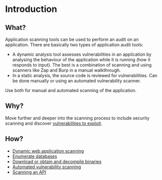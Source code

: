 # Introduction

## What?

Application scanning tools can be used to perform an audit on an application. There are basically two types of application audit tools:

* A dynamic analysis tool assesses vulnerabilities in an application by analysing the behaviour of the application while it is running (how it responds to input). The best is a combination of scanning and using scanners like Zap and Burp in a manual walkthrough.
* In a static analysis, the source code is reviewed for vulnerabilities. Can be done manually or using an automated vulnerability scanner.

Use both for manual and automated scanning of the application.

## Why?

Move further and deeper into the scanning process to include security scanning and discover [vulnerabilities to exploit](red-app:index). 

## How?

* [Dynamic web application scanning](scanning.md)
* [Enumerate databases](database.md)
* [Download or obtain and decompile binaries](binaries.md)
* [Automated vulnerability scanning](automated.md)
* [Scanning an API](api.md)
